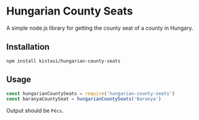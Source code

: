Hungarian County Seats
======================
A simple node.js library for getting the county seat of a county in Hungary.

## Installation
```
npm install kistasi/hungarian-county-seats
```

## Usage
```javascript
const hungarianCountySeats = require('hungarian-county-seats')
const baranyaCountySeat = hungarianCountySeats('Baranya')
```

Output should be `Pécs`.
